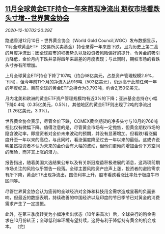 <!--1607567001000-->
[11月全球黄金ETF持仓一年来首现净流出 期权市场看跌头寸增--世界黄金协会](https://cn.reuters.com/article/nov-gold-etf-1210-thur-idCNKBS28K06I)
------

<div><i>2020-12-10T02:20:29Z</i></div><p>路透香港12月10日 - 世界黄金协会（World Gold Council,WGC）发布数据显示，11月全球黄金ETF（交易所买卖基金）持仓录得一年来首下跌，且为历史上第二高的月度净流出；因全球股市的积极势头以及投资者风险偏好的提升，令黄金的吸引力降低，金价月内下跌并录得四年来最差的月度表现；与此同时，期权市场的看跌头寸亦有所增加。</p><p>上月全球黄金ETF持仓下降了107吨（约合68亿美元，占总资产管理规模2.9%，下同），但今年前11个月的净流入达916吨（503亿美元），仍远高于此前任何一年的年度纪录。目前全球的黄金ETF总持仓为3,793吨，约合2,150亿美元。</p><p>月内北美和欧洲的黄金ETF资产管理规模均有近3%的下降；亚洲基金总持仓小幅下降0.4吨（0.35亿美元，0.5%），其他地区的黄金ETF则出现了2吨的净流出（1.26亿美元，3.3%）。</p><p>世界黄金协会表示，尽管金价下跌，COMEX黄金期货的净多头寸与10月的766吨相比仅有微幅下降。值得注意的是，尽管黄金市场有一定抛售，但黄金期权市场的隐含波动率，即投资者对金价未来波动的预期，并没有显著增加。但看跌/看涨偏度升至一年以来的高位，与此同时，看涨偏度降至过去一年以来的最低。这或许说明虽然投资者不认为未来的金价会有大幅的波动，但他们更倾向增加金价下方空间的曝险，而非其上涨的潜力。</p><p>报告指出，随着美国大选结果公布以及有关新冠疫苗积极进展的消息，这两项前期市场关注的风险似乎暂告一段落。全球主要风险资产应声上涨，投资者的避险需求有所下降，黄金ETF出现净流出，国债利率上升，股市看跌看涨比率处于极度牛市区间等。</p><p>尽管世界黄金协会认为疲弱的全球经济对金饰和科技用金需求造成显著的负面影响，但最近的数据表明，持续改善的中国经济以及印度的节日季节已对黄金的消费需求产生了一定提振。</p><p>此外，在第三季度转变为小幅净卖出状态（10年来首次）后，全球央行的购金需求在10月份转正；全球低利率环境有望持续，这将有利于降低持有黄金的机会成本。 （完）</p>
